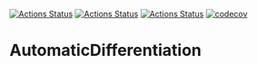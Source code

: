 [![Actions Status](https://github.com/JanBrekelmans/AutomaticDifferentiation/workflows/MacOs/badge.svg)](https://github.com/JanBrekelmans/AutomaticDifferentiation/actions)
[![Actions Status](https://github.com/JanBrekelmans/AutomaticDifferentiation/workflows/Windows/badge.svg)](https://github.com/JanBrekelmans/AutomaticDifferentiation/actions)
[![Actions Status](https://github.com/JanBrekelmans/AutomaticDifferentiation/workflows/Ubuntu/badge.svg)](https://github.com/JanBrekelmans/AutomaticDifferentiation/actions)
[![codecov](https://codecov.io/gh/JanBrekelmans/AutomaticDifferentiation/branch/master/graph/badge.svg)](https://codecov.io/gh/JanBrekelmans/AutomaticDifferentiation)
# AutomaticDifferentiation
